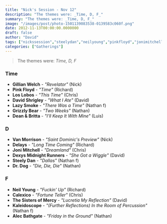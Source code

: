 ```yaml
---
title: "Nick's Session - Nov 12"
description: "The themes were: _Time, D, F_"
summary: "The themes were: _Time, D, F_"
image: "/images/post/photo-1501139083538-0139583c060f.png"
date: 2012-11-13T00:00:00.0000000
draft: false
author: "David"
tags: ["nickssession","steelydan","neilyoung","pinkfloyd","jonimitchell","vanmorrison","gillianwelch","calexico","loslobos","grizzlybear","dexysmidnightrunners","drdog","delays","lazysmoke","kaleidoscope","alecbathgate","davidshrigley","deanandbritta","thesistersofmercy"]
categories: ["Gatherings"]
---
```

> The themes were: _Time, D, F_
### Time
- **Gillian Welch** - _"Revelator"_ (Nick)
- **Pink Floyd** - _"Time"_ (Richard)
- **Los Lobos** - _"This Time"_ (Chris)
- **David Shrigley** - _"What I Ate"_ (David)
- **Lazy Smoke** - _"There Was a Time"_ (Nathan f)
- **Grizzly Bear** - _"Two Weeks"_ (Nathan)
- **Dean & Britta** - _"I'll Keep It With Mine"_ (Luis)
### D
- **Van Morrison** - _"Saint Dominic's Preview"_ (Nick)
- **Delays** - _"Long Time Coming"_ (Richard)
- **Joni Mitchell** - _"Dreamland"_ (Chris)
- **Dexys Midnight Runners** - _"She Got a Wiggle"_ (David)
- **Steely Dan** - _"Dallas"_ (Nathan f)
- **Dr. Dog** - _"Die, Die, Die"_ (Nathan)
### F
- **Neil Young** - _"Fuckin' Up"_ (Richard)
- **Calexico** - _"Fortune Teller"_ (Chris)
- **The Sisters of Mercy** - _"Lucretia My Reflection"_ (David)
- **Kaleidoscope** - _"(Further Reflections) In the Room of Percussion"_ (Nathan f)
- **Alec Bathgate** - _"Friday in the Ground"_ (Nathan)
